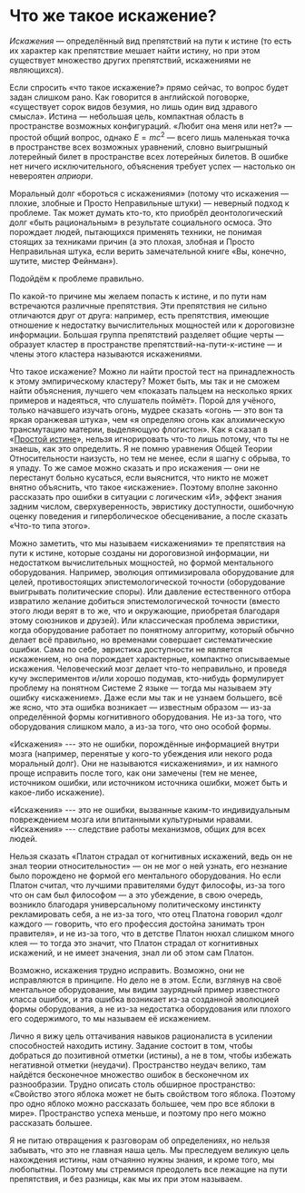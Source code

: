 # Что же такое искажение?
*Искажения* — определённый вид препятствий на пути к истине (то есть их характер как препятствие мешает найти истину, но при этом существует множество других препятствий, искажениями не являющихся). 

Если спросить «что такое искажение?» прямо сейчас, то вопрос будет задан слишком рано. Как говорится в английской поговорке, «существует сорок видов безумия, но лишь один вид здравого смысла». Истина — небольшая цель, компактная область в пространстве возможных конфигураций. «Любит она меня или нет?» — простой общий вопрос, однако $E=mc^2$ — всего лишь маленькая точка в пространстве всех возможных уравнений, словно выигрышный лотерейный билет в пространстве всех лотерейных билетов. В ошибке нет ничего исключительного, объяснения требует успех — настолько он невероятен *априори*. 

Моральный долг «бороться с искажениями» (потому что искажения — плохие, злобные и Просто Неправильные штуки) — неверный подход к проблеме. Так может думать кто-то, кто приобрёл деонтологический долг «быть рациональным» в результате социального осмоса. Это порождает людей, пытающихся применять техники, не понимая стоящих за техниками причин (а это плохая, злобная и Просто Неправильная штука, если верить замечательной книге «Вы, конечно, шутите, мистер Фейнман»). 

Подойдём к проблеме правильно. 

По какой-то причине мы желаем попасть к истине, и по пути нам встречаются различные препятствия. Эти препятствия не сильно отличаются друг от друга: например, есть препятствия, имеющие отношение к недостатку вычислительных мощностей или к дороговизне информации. Большая группа препятствий разделяет общие черты — образует кластер в пространстве препятствий-на-пути-к-истине — и члены этого кластера называются искажениями. 

Что такое искажение? Можно ли найти простой тест на принадлежность к этому эмпирическому кластеру? Может быть, мы так и не сможем найти объяснения, лучшего чем «показать пальцем на несколько ярких примеров и надеяться, что слушатель поймёт». Порой для учёного, только начавшего изучать огонь, мудрее сказать «огонь — это вон та яркая оранжевая штука», чем «я определяю огонь как алхимическую трансмутацию материи, выделяющую флогистон». Как я сказал в «[Простой истине][1]», нельзя игнорировать что-то лишь потому, что ты не знаешь, как это определить. Я не помню уравнения Общей Теории Относительности наизусть, но тем не менее, если я шагну с обрыва, то я упаду. То же самое можно сказать и про искажения — они не перестанут больно кусаться, если выяснится, что никто не может внятно объяснить, что такое «искажение». Поэтому вполне законно рассказать про ошибки в ситуации с логическим «И», эффект знания задним числом, сверхуверенность, эвристику доступности, ошибочную оценку поведения и гиперболическое обесценивание, а после сказать «Что-то типа этого». 

Можно заметить, что мы называем «искажениями» те препятствия на пути к истине, которые созданы ни дороговизной информации, ни недостатком вычислительных мощностей, но формой ментального оборудования. Например, эволюция оптимизировала оборудование для целей, противостоящих эпистемологической точности (оборудование выигрывать политические споры). Или давление естественного отбора извратило желание добиться эпистемологической точности (вместо этого люди верят в то же, что и окружающие, приобретая благодаря этому союзников и друзей). Или классическая проблема эвристики, когда оборудование работает по понятному алгоритму, который обычно делает всё правильно, но временами совершает систематические ошибки. Сама по себе, эвристика доступности не является искажением, но она порождает характерные, компактно описываемые искажения. Человеческий мозг делает что-то неправильно, и проведя кучу экспериментов и/или хорошо подумав, кто-нибудь формулирует проблему на понятном Системе 2 языке — тогда мы называем эту ошибку «искажением». Даже если мы так и не узнаем большего, всё же ясно, что эта ошибка возникает — известным образом — из-за определённой формы когнитивного оборудования. Не из-за того, что оборудования слишком мало, а из-за того, что оно особой формы. 

«Искажения» --- это не ошибки, порождённые информацией внутри мозга (например, перенятые у кого-то убеждения или некого рода моральный долг). Они не называются «искажениями», и их намного проще исправить после того, как они замечены (тем не менее, источником ошибки, или источником источника ошибки, может быть и какое-либо искажение). 

«Искажения» --- это не ошибки, вызванные каким-то индивидуальным повреждением мозга или впитанными культурными нравами. «Искажения» --- следствие работы механизмов, общих для всех людей. 

Нельзя сказать «Платон страдал от когнитивных искажений, ведь он не знал теории относительности» — он не мог о ней узнать, его незнание было порождено не формой его ментального оборудования. Но если Платон считал, что лучшими правителями будут философы, из-за того что он сам был философом — а это убеждение, в свою очередь, возникло благодаря универсальному политическому инстинкту рекламировать себя, а не из-за того, что отец Платона говорил «долг каждого — говорить, что его профессия достойна занимать трон правителя», и не из-за того, что в детстве Платон нюхал слишком много клея — то тогда это значит, что Платон страдал от когнитивных искажений, и не имеет значения, знал ли об этом сам Платон. 

Возможно, искажения трудно исправить. Возможно, они не исправляются в принципе. Но дело не в этом. Если, взглянув на своё ментальное оборудование, мы видим заурядный пример известного класса ошибок, и эта ошибка возникает из-за созданной эволюцией формы оборудования, а не из-за недостатка оборудования или плохого его содержимого, то мы называем её искажением. 

Лично я вижу цель оттачивания навыков рационалиста в усилении способностей находить истину. Задание состоит в том, чтобы добраться до позитивной отметки (истины), а не в том, чтобы избежать негативной отметки (неудачи). Пространство неудач велико, там найдётся бесконечное множество ошибок в бесконечном их разнообразии. Трудно описать столь обширное пространство: «Свойство этого яблока может не быть свойством того яблока. Поэтому про одно яблоко можно рассказать большее, чем про все яблоки в мире». Пространство успеха меньше, и поэтому про него можно рассказать большее. 

Я не питаю отвращения к разговорам об определениях, но нельзя забывать, что это не главная наша цель. Мы преследуем великую цель нахождения истины, нам отчаянно нужны знания, и кроме того, мы любопытны. Поэтому мы стремимся преодолеть все лежащие на пути препятствия, и без разницы, как мы их при этом называем.

 [1]: /w/%D0%9F%D1%80%D0%BE%D1%81%D1%82%D0%B0%D1%8F_%D0%B8%D1%81%D1%82%D0%B8%D0%BD%D0%B0 "Простая истина"